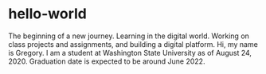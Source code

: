 # hello-world
The beginning of a new journey. Learning in the digital world. Working on class projects and assignments, and building a digital platform.
Hi, my name is Gregory. I am a student at Washington State University as of August 24, 2020. Graduation date is expected to be around June 2022.
